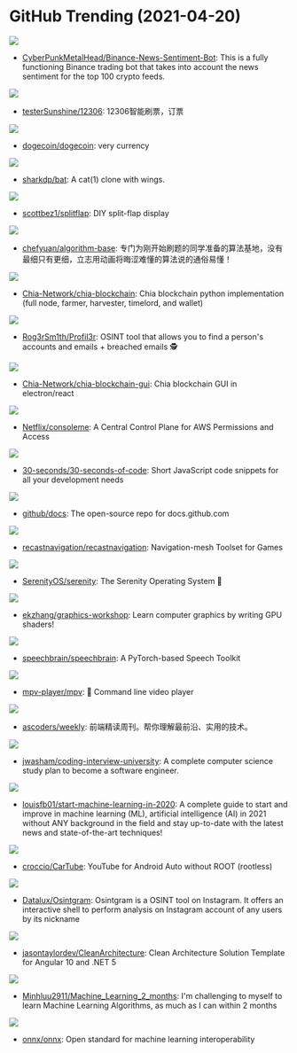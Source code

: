 # GitHub Trending (2021-04-20)

![](https://img.shields.io/badge/Python-New%20203-green?style=flat-square&logo=appveyor)
- [CyberPunkMetalHead/Binance-News-Sentiment-Bot](https://github.com/CyberPunkMetalHead/Binance-News-Sentiment-Bot): This is a fully functioning Binance trading bot that takes into account the news sentiment for the top 100 crypto feeds.

![](https://img.shields.io/badge/Python-New%2042-green?style=flat-square&logo=appveyor)
- [testerSunshine/12306](https://github.com/testerSunshine/12306): 12306智能刷票，订票

![](https://img.shields.io/badge/C%2B%2B-New%20305-green?style=flat-square&logo=appveyor)
- [dogecoin/dogecoin](https://github.com/dogecoin/dogecoin): very currency

![](https://img.shields.io/badge/Rust-New%20114-green?style=flat-square&logo=appveyor)
- [sharkdp/bat](https://github.com/sharkdp/bat): A cat(1) clone with wings.

![](https://img.shields.io/badge/Python-New%20198-green?style=flat-square&logo=appveyor)
- [scottbez1/splitflap](https://github.com/scottbez1/splitflap): DIY split-flap display

![](https://img.shields.io/badge/Java-New%20142-green?style=flat-square&logo=appveyor)
- [chefyuan/algorithm-base](https://github.com/chefyuan/algorithm-base): 专门为刚开始刷题的同学准备的算法基地，没有最细只有更细，立志用动画将晦涩难懂的算法说的通俗易懂！

![](https://img.shields.io/badge/Python-New%20415-green?style=flat-square&logo=appveyor)
- [Chia-Network/chia-blockchain](https://github.com/Chia-Network/chia-blockchain): Chia blockchain python implementation (full node, farmer, harvester, timelord, and wallet)

![](https://img.shields.io/badge/Python-New%2055-green?style=flat-square&logo=appveyor)
- [Rog3rSm1th/Profil3r](https://github.com/Rog3rSm1th/Profil3r): OSINT tool that allows you to find a person's accounts and emails + breached emails 🕵️

![](https://img.shields.io/badge/TypeScript-New%2025-green?style=flat-square&logo=appveyor)
- [Chia-Network/chia-blockchain-gui](https://github.com/Chia-Network/chia-blockchain-gui): Chia blockchain GUI in electron/react

![](https://img.shields.io/badge/Python-New%20102-green?style=flat-square&logo=appveyor)
- [Netflix/consoleme](https://github.com/Netflix/consoleme): A Central Control Plane for AWS Permissions and Access

![](https://img.shields.io/badge/JavaScript-New%20417-green?style=flat-square&logo=appveyor)
- [30-seconds/30-seconds-of-code](https://github.com/30-seconds/30-seconds-of-code): Short JavaScript code snippets for all your development needs

![](https://img.shields.io/badge/JavaScript-New%20199-green?style=flat-square&logo=appveyor)
- [github/docs](https://github.com/github/docs): The open-source repo for docs.github.com

![](https://img.shields.io/badge/C%2B%2B-New%2044-green?style=flat-square&logo=appveyor)
- [recastnavigation/recastnavigation](https://github.com/recastnavigation/recastnavigation): Navigation-mesh Toolset for Games

![](https://img.shields.io/badge/C%2B%2B-New%20118-green?style=flat-square&logo=appveyor)
- [SerenityOS/serenity](https://github.com/SerenityOS/serenity): The Serenity Operating System 🐞

![](https://img.shields.io/badge/GLSL-New%20215-green?style=flat-square&logo=appveyor)
- [ekzhang/graphics-workshop](https://github.com/ekzhang/graphics-workshop): Learn computer graphics by writing GPU shaders!

![](https://img.shields.io/badge/Python-New%2086-green?style=flat-square&logo=appveyor)
- [speechbrain/speechbrain](https://github.com/speechbrain/speechbrain): A PyTorch-based Speech Toolkit

![](https://img.shields.io/badge/C-New%20121-green?style=flat-square&logo=appveyor)
- [mpv-player/mpv](https://github.com/mpv-player/mpv): 🎥 Command line video player

![](https://img.shields.io/badge/JavaScript-New%2072-green?style=flat-square&logo=appveyor)
- [ascoders/weekly](https://github.com/ascoders/weekly): 前端精读周刊。帮你理解最前沿、实用的技术。

![](https://img.shields.io/badge/none-New%20831-green?style=flat-square&logo=appveyor)
- [jwasham/coding-interview-university](https://github.com/jwasham/coding-interview-university): A complete computer science study plan to become a software engineer.

![](https://img.shields.io/badge/none-New%20149-green?style=flat-square&logo=appveyor)
- [louisfb01/start-machine-learning-in-2020](https://github.com/louisfb01/start-machine-learning-in-2020): A complete guide to start and improve in machine learning (ML), artificial intelligence (AI) in 2021 without ANY background in the field and stay up-to-date with the latest news and state-of-the-art techniques!

![](https://img.shields.io/badge/none-New%209-green?style=flat-square&logo=appveyor)
- [croccio/CarTube](https://github.com/croccio/CarTube): YouTube for Android Auto without ROOT (rootless)

![](https://img.shields.io/badge/Python-New%20122-green?style=flat-square&logo=appveyor)
- [Datalux/Osintgram](https://github.com/Datalux/Osintgram): Osintgram is a OSINT tool on Instagram. It offers an interactive shell to perform analysis on Instagram account of any users by its nickname

![](https://img.shields.io/badge/C%23-New%2024-green?style=flat-square&logo=appveyor)
- [jasontaylordev/CleanArchitecture](https://github.com/jasontaylordev/CleanArchitecture): Clean Architecture Solution Template for Angular 10 and .NET 5

![](https://img.shields.io/badge/Jupyter%20Notebook-New%2030-green?style=flat-square&logo=appveyor)
- [Minhluu2911/Machine_Learning_2_months](https://github.com/Minhluu2911/Machine_Learning_2_months): I'm challenging to myself to learn Machine Learning Algorithms, as much as I can within 2 months

![](https://img.shields.io/badge/C%2B%2B-New%2040-green?style=flat-square&logo=appveyor)
- [onnx/onnx](https://github.com/onnx/onnx): Open standard for machine learning interoperability

